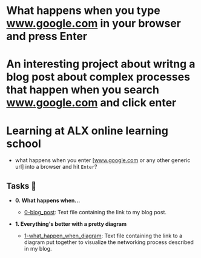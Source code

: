 # What happens when you type www.google.com in your browser and press Enter
# An interesting project about writng a blog post about complex processes that happen when you search www.google.com and click enter
# Learning at ALX online learning school

 - what happens when you enter [www.google.com or any other generic url] into a browser and hit `Enter`?

## Tasks :page_with_curl:

* **0. What happens when...**
  * [0-blog_post](./0-blog_post): Text file containing the link to my blog post.

* **1. Everything's better with a pretty diagram**
  * [1-what_happen_when_diagram](./1-what_happen_when_diagram): Text file
  containing the link to a diagram put together to visualize the networking
  process described in my blog.
